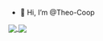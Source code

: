 - 👋 Hi, I’m @Theo-Coop

<!---
Theo-Coop/Theo-Coop is a ✨ special ✨ repository because its `README.md` (this file) appears on your GitHub profile.
You can click the Preview link to take a look at your changes.
--->
<a href="https://github.com/Theo-Coop/github-readme-stats">
  <img align="center" src="https://github-readme-stats.vercel.app/api?username=Theo-Coop&show_icons=true&theme=gotham" />
</a>
<a href="https://github.com/Theo-Coop/convoychat">
  <img align="center" src="https://github-readme-stats.vercel.app/api/top-langs/?username=Theo-Coop&show_icons=true&theme=gotham&layout=compact" />
</a>
